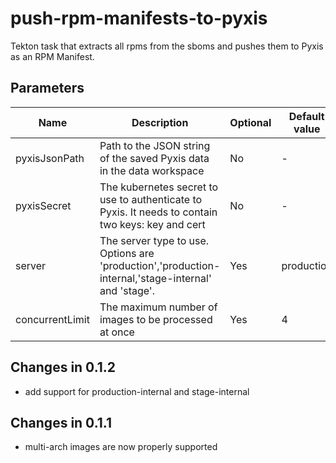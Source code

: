 # push-rpm-manifests-to-pyxis

Tekton task that extracts all rpms from the sboms and pushes them to Pyxis as an RPM Manifest.

## Parameters

| Name | Description | Optional | Default value |
|------|-------------|----------|---------------|
| pyxisJsonPath | Path to the JSON string of the saved Pyxis data in the data workspace | No | - |
| pyxisSecret | The kubernetes secret to use to authenticate to Pyxis. It needs to contain two keys: key and cert | No | - |
| server | The server type to use. Options are 'production','production-internal,'stage-internal' and 'stage'. | Yes | production |
| concurrentLimit | The maximum number of images to be processed at once | Yes | 4 |

## Changes in 0.1.2
* add support for production-internal and stage-internal

## Changes in 0.1.1
* multi-arch images are now properly supported

